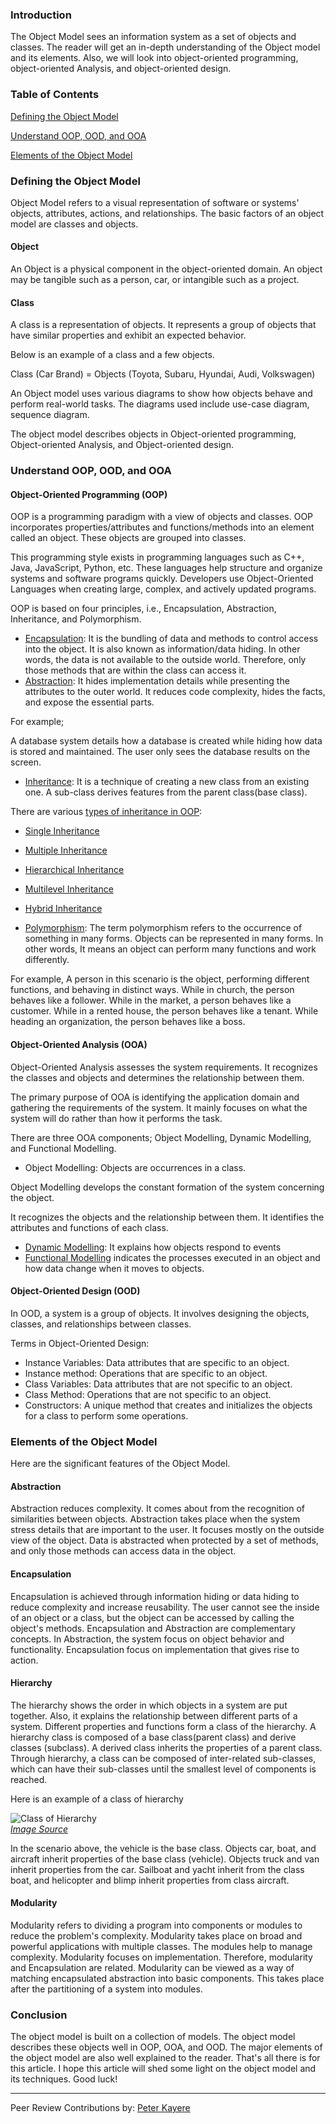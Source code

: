 ### Introduction
The Object Model sees an information system as a set of objects and classes. The reader will get an in-depth understanding of the Object model and its elements. Also, we will look into object-oriented programming, object-oriented Analysis, and object-oriented design.

### Table of Contents
[Defining the Object Model](#defining-the-object-model)

[Understand OOP, OOD, and OOA](#understand-oop-ood-and-ooa)

[Elements of the Object Model](#elements-of-the-object-model)

### Defining the Object Model
Object Model refers to a visual representation of software or systems' objects, attributes, actions, and relationships. The basic factors of an object model are classes and objects.

#### Object
An Object is a physical component in the object-oriented domain. An object may be tangible such as a person, car, or intangible such as a project.

#### Class
A class is a representation of objects. It represents a group of objects that have similar properties and exhibit an expected behavior.

Below is an example of a class and a few objects.

Class (Car Brand) = Objects (Toyota, Subaru, Hyundai, Audi, Volkswagen)

An Object model uses various diagrams to show how objects behave and perform real-world tasks. The diagrams used include use-case diagram, sequence diagram.

The object model describes objects in Object-oriented programming, Object-oriented Analysis, and Object-oriented design.

### Understand OOP, OOD, and OOA

#### Object-Oriented Programming (OOP)
OOP is a programming paradigm with a view of objects and classes. OOP incorporates properties/attributes and functions/methods into an element called an object. These objects are grouped into classes.

This programming style exists in programming languages such as C++, Java, JavaScript, Python, etc. These languages help structure and organize systems and software programs quickly. Developers use Object-Oriented Languages when creating large, complex, and actively updated programs.

OOP is based on four principles, i.e., Encapsulation, Abstraction, Inheritance, and Polymorphism.

- [Encapsulation](https://en.wikipedia.org/wiki/Encapsulation_(computer_programming)): It is the bundling of data and methods to control access into the object. It is also known as information/data hiding. In other words, the data is not available to the outside world. Therefore, only those methods that are within the class can access it.
- [Abstraction](https://stackify.com/oop-concept-abstraction/#:~:text=Abstraction%20is%20one%20of%20the,unnecessary%20details%20from%20the%20user.&amp;text=That&#39;s%20a%20very%20generic%20concept,everywhere%20in%20the%20real%20world.): It hides implementation details while presenting the attributes to the outer world. It reduces code complexity, hides the facts, and expose the essential parts.

For example;

A database system details how a database is created while hiding how data is stored and maintained. The user only sees the database results on the screen.

- [Inheritance](https://en.wikipedia.org/wiki/Inheritance_(object-oriented_programming)): It is a technique of creating a new class from an existing one. A sub-class derives features from the parent class(base class).

There are various [types of inheritance in OOP](https://en.wikipedia.org/wiki/Inheritance_(object-oriented_programming)):

- [Single Inheritance](https://www.techopedia.com/definition/22104/single-inheritance#:~:text=Definition%20%2D%20What%20does%20Single%20Inheritance,features%20to%20the%20existing%20code.)
- [Multiple Inheritance](https://en.wikipedia.org/wiki/Multiple_inheritance#:~:text=Multiple%20inheritance%20is%20a%20feature,parent%20object%20or%20parent%20class.)
- [Hierarchical Inheritance](http://www.trytoprogram.com/cplusplus-programming/hierarchical-inheritance/)
- [Multilevel Inheritance](https://www.w3schools.com/cpp/cpp_inheritance_multilevel.asp)
- [Hybrid Inheritance](https://www.oreilly.com/library/view/object-oriented-programming/9789332503663/xhtml/head-0487.xhtml)

- [Polymorphism](https://www.tutorialspoint.com/java/java_polymorphism.htm#:~:text=Polymorphism%20is%20the%20ability%20of,to%20a%20child%20class%20object.&amp;text=In%20Java%2C%20all%20Java%20objects,and%20for%20the%20class%20Object.): The term polymorphism refers to the occurrence of something in many forms. Objects can be represented in many forms. In other words, It means an object can perform many functions and work differently.

For example,
A person in this scenario is the object, performing different functions, and behaving in distinct ways.
While in church, the person behaves like a follower.
While in the market, a person behaves like a customer.
While in a rented house, the person behaves like a tenant.
While heading an organization, the person behaves like a boss.

#### Object-Oriented Analysis (OOA)
Object-Oriented Analysis assesses the system requirements. It recognizes the classes and objects and determines the relationship between them.

The primary purpose of OOA is identifying the application domain and gathering the requirements of the system. It mainly focuses on what the system will do rather than how it performs the task.

There are three OOA components; Object Modelling, Dynamic Modelling, and Functional Modelling.

- Object Modelling: Objects are occurrences in a class.

Object Modelling develops the constant formation of the system concerning the object.

It recognizes the objects and the relationship between them. It identifies the attributes and functions of each class.

- [Dynamic Modelling](https://www.wisdomjobs.com/e-university/object-oriented-analysis-and-design-tutorial-2107/ooad-dynamic-modeling-26532.html): It explains how objects respond to events
- [Functional Modelling](https://www.tutorialspoint.com/object_oriented_analysis_design/ooad_functional_modeling.htm#:~:text=Functional%20Modelling%20gives%20the%20process,Data%20Flow%20Diagrams%20(DFDs).) indicates the processes executed in an object and how data change when it moves to objects.

#### Object-Oriented Design (OOD)
In OOD, a system is a group of objects. It involves designing the objects, classes, and relationships between classes.

Terms in Object-Oriented Design:

- Instance Variables: Data attributes that are specific to an object.
- Instance method: Operations that are specific to an object.
- Class Variables: Data attributes that are not specific to an object.
- Class Method: Operations that are not specific to an object.
- Constructors: A unique method that creates and initializes the objects for a class to perform some operations.

### Elements of the Object Model
Here are the significant features of the Object Model.

#### Abstraction
Abstraction reduces complexity. It comes about from the recognition of similarities between objects. Abstraction takes place when the system stress details that are important to the user. It focuses mostly on the outside view of the object. Data is abstracted when protected by a set of methods, and only those methods can access data in the object.

#### Encapsulation
Encapsulation is achieved through information hiding or data hiding to reduce complexity and increase reusability. The user cannot see the inside of an object or a class, but the object can be accessed by calling the object's methods. Encapsulation and Abstraction are complementary concepts. In Abstraction, the system focus on object behavior and functionality. Encapsulation focus on implementation that gives rise to action.

#### Hierarchy
The hierarchy shows the order in which objects in a system are put together. Also, it explains the relationship between different parts of a system. Different properties and functions form a class of the hierarchy.
A hierarchy class is composed of a base class(parent class) and derive classes (subclass). A derived class inherits the properties of a parent class. Through hierarchy, a class can be composed of inter-related sub-classes, which can have their sub-classes until the smallest level of components is reached.

Here is an example of a class of hierarchy

![Class of Hierarchy](/engineering-education/basics-of-the-object-model/hierarchy.gif)<br>
*[Image Source](http://www.dba-oracle.com/t_object_class_hierarchies_design.htm)*

In the scenario above, the vehicle is the base class. Objects car, boat, and aircraft inherit properties of the base class (vehicle). Objects truck and van inherit properties from the car. Sailboat and yacht inherit from the class boat, and helicopter and blimp inherit properties from class aircraft.  

#### Modularity
Modularity refers to dividing a program into components or modules to reduce the problem's complexity. Modularity takes place on broad and powerful applications with multiple classes. The modules help to manage complexity. Modularity focuses on implementation. Therefore, modularity and Encapsulation are related. Modularity can be viewed as a way of matching encapsulated abstraction into basic components. This takes place after the partitioning of a system into modules.

### Conclusion
The object model is built on a collection of models. The object model describes these objects well in OOP, OOA, and OOD. The major elements of the object model are also well explained to the reader.
That's all there is for this article. I hope this article  will shed some light on the object model and its techniques. Good luck!

---
Peer Review Contributions by: [Peter Kayere](/engineering-education/authors/peter-kayere/)
